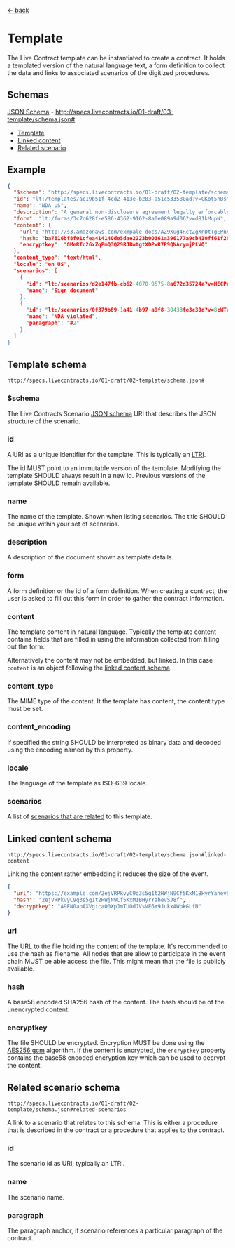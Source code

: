 [← back](../)

# Template

The Live Contract template can be instantiated to create a contract. It holds a templated version of the natural
language text, a form definition to collect the data and links to associated scenarios of the digitized procedures.

## Schemas

[JSON Schema](schema.json) - http://specs.livecontracts.io/01-draft/03-template/schema.json#

* [Template](#template-schema)
* [Linked content](#linked-content-schema)
* [Related scenario](#related-scenario-schema)

## Example

```json
{
  "$schema": "http://specs.livecontracts.io/01-draft/02-template/schema.json#",
  "id": "lt:/templates/ac19b51f-4cd2-413e-b283-a51c533580ad?v=GKot5hBs",
  "name": "NDA US",
  "description": "A general non-disclosure agreement legally enforcable in the United States of America",
  "form": "lt:/forms/3c7c628f-e586-4362-9162-8a0e089a9d06?v=d81kMupN",
  "content": {
    "url": "http://s3.amazonaws.com/exmpale-docs/AZ9Xug4RctZgXnDtTgEPnAg2wSYCs53dsRcVXvPP8234.html",
    "hash: "ba7816bf8f01cfea414140de5dae2223b00361a396177a9cb410ff61f20015ad",
    "encryptkey": "8MeRTc26xZqPmQ3Q29RJBwtgtXDPwR7P9QNArymjPLVQ"
  },
  "content_type": "text/html",
  "locale": "en_US",
  "scenarios": [
    {
      "id": "lt:/scenarios/d2e147fb-cb62-4070-9575-8a672d35724a?v=HECPrZDs",
      "name": "Sign document"
    },
    {
      "id": "lt:/scenarios/0f379b89-1a41-4b97-a9f8-30433fe3c30d?v=8cWTaKQL",
      "name": "NDA violated",
      "paragraph": "#2"
    }
  ]
}
```

## Template schema

`http://specs.livecontracts.io/01-draft/02-template/schema.json#`

### $schema

The Live Contracts Scenario [JSON schema](http://json-schema.org) URI that describes the JSON structure of the scenario.

### id

A URI as a unique identifier for the template. This is typically an [LTRI](../00-ltri/).

The id MUST point to an immutable version of the template. Modifying the template SHOULD always result in a new id.
Previous versions of the template SHOULD remain available.

### name

The name of the template. Shown when listing scenarios. The title SHOULD be unique within your set of scenarios.

### description

A description of the document shown as template details.

### form

A form definition or the id of a form definition. When creating a contract, the user is asked to fill out this form in
order to gather the contract information.

### content

The template content in natural language. Typically the template content contains fields that are filled in using the
information collected from filling out the form.

Alternatively the content may not be embedded, but linked. In this case `content` is an object following the
[linked content schema](#linked-content-schema).

### content_type

The MIME type of the content. It the template has content, the content type must be set.

### content_encoding

If specified the string SHOULD be interpreted as binary data and decoded using the encoding named by this property.

### locale

The language of the template as ISO-639 locale.

### scenarios

A list of [scenarios that are related](#related-scenario-schema) to this template. 

## Linked content schema

`http://specs.livecontracts.io/01-draft/02-template/schema.json#linked-content`

Linking the content rather embedding it reduces the size of the event.

```json
{
  "url": "https://example.com/2ejVRPkvyC9q3s5g1t2HWjN9Cf5KxM1BHyrYahevSJ8f.html",
  "hash": "2ejVRPkvyC9q3s5g1t2HWjN9Cf5KxM1BHyrYahevSJ8f",
  "decryptkey": "A9FN0apAXVgica00XpJmTUOdJVsVE6Y9JukxAWpkGLfN"
}
```

### url

The URL to the file holding the content of the template. It's recommended to use the hash as filename. All nodes that
are allow to participate in the event chain MUST be able access the file. This might mean that the file is publicly
available.

### hash

A base58 encoded SHA256 hash of the content. The hash should be of the unencrypted content.

### encryptkey

The file SHOULD be encrypted. Encryption MUST be done using the [AES256 gcm](../cryptography.md#symmetric-encryption)
algorithm. If the content is encrypted, the `encryptkey` property contains the base58 encoded encryption key which can
be used to decrypt the content.

## Related scenario schema

`http://specs.livecontracts.io/01-draft/02-template/schema.json#related-scenarios`

A link to a scenario that relates to this schema. This is either a procedure that is described in the contract or a
procedure that applies to the contract.

### id

The scenario id as URI, typically an LTRI.

### name

The scenario name.

### paragraph

The paragraph anchor, if scenario references a particular paragraph of the contract.
